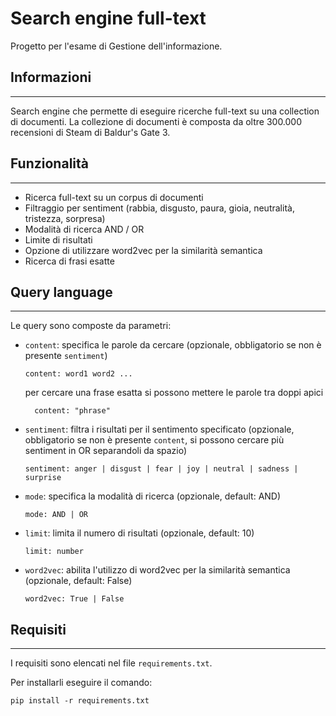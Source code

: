 # Search engine full-text
Progetto per l'esame di Gestione dell'informazione.

## Informazioni

---------------------------------------

Search engine che permette di eseguire ricerche full-text su una collection di documenti.
La collezione di documenti è composta da oltre 300.000 recensioni di Steam di Baldur's Gate 3.

## Funzionalità

---------------------------------------

* Ricerca full-text su un corpus di documenti
* Filtraggio per sentiment (rabbia, disgusto, paura, gioia, neutralità, tristezza, sorpresa)
* Modalità di ricerca AND / OR
* Limite di risultati
* Opzione di utilizzare word2vec per la similarità semantica
* Ricerca di frasi esatte


## Query language

--------------------------

Le query sono composte da parametri:

* `content`: specifica le parole da cercare (opzionale, obbligatorio se non è presente `sentiment`)
    ```
    content: word1 word2 ...
    ```
  per cercare una frase esatta si possono mettere le parole tra doppi apici
  ```
    content: "phrase"
  ```
* `sentiment`: filtra i risultati per il sentimento specificato (opzionale, obbligatorio se non è presente `content`, si possono cercare più sentiment in OR separandoli da spazio)
    ```
    sentiment: anger | disgust | fear | joy | neutral | sadness | surprise
    ```
* `mode`: specifica la modalità di ricerca (opzionale, default: AND)
    ```
    mode: AND | OR
    ```
* `limit`: limita il numero di risultati (opzionale, default: 10)
    ```
    limit: number
    ```
* `word2vec`: abilita l'utilizzo di word2vec per la similarità semantica (opzionale, default: False)
    ```
    word2vec: True | False
    ```
  
## Requisiti

--------------------------

I requisiti sono elencati nel file `requirements.txt`.

Per installarli eseguire il comando:

```
pip install -r requirements.txt
```